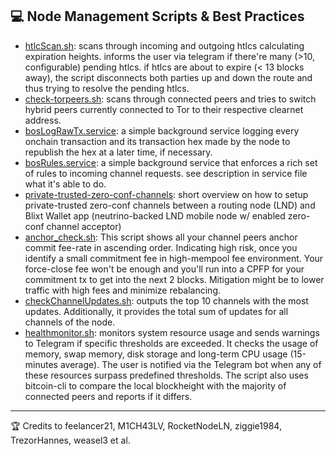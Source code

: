 ## 💻 Node Management Scripts & Best Practices

- [htlcScan.sh](/htlcScan.sh): scans through incoming and outgoing htlcs calculating expiration heights. informs the user via telegram if there're many (>10, configurable) pending htlcs. if htlcs are about to expire (< 13 blocks away), the script disconnects both parties up and down the route and thus trying to resolve the pending htlcs.
- [check-torpeers.sh](/check-torpeers.sh): scans through connected peers and tries to switch hybrid peers currently connected to Tor to their respective clearnet address.
- [bosLogRawTx.service](/bosLogRawTx.service): a simple background service logging every onchain transaction and its transaction hex made by the node to republish the hex at a later time, if necessary.
- [bosRules.service](/bosRules.service): a simple background service that enforces a rich set of rules to incoming channel requests. see description in service file what it's able to do.
- [private-trusted-zero-conf-channels](/private-trusted-zero-conf-channels.md): short overview on how to setup private-trusted zero-conf channels between a routing node (LND) and Blixt Wallet app (neutrino-backed LND mobile node w/ enabled zero-conf channel acceptor)
- [anchor_check.sh](/anchor_check.sh): This script shows all your channel peers anchor commit fee-rate in ascending order. Indicating high risk, once you identify a small commitment fee in high-mempool fee environment. Your force-close fee won't be enough and you'll run into a CPFP for your commitment tx to get into the next 2 blocks. Mitigation might be to lower traffic with high fees and minimize rebalancing.
- [checkChannelUpdates.sh](/checkChannelUpdates.sh): outputs the top 10 channels with the most updates. Additionally, it provides the total sum of updates for all channels of the node.
- [healthmonitor.sh](/healthmonitor.sh): monitors system resource usage and sends warnings to Telegram if specific thresholds are exceeded. It checks the usage of memory, swap memory, disk storage and long-term CPU usage (15-minutes average). The user is notified via the Telegram bot when any of these resources surpass predefined thresholds. The script also uses bitcoin-cli to compare the local blockheight with the majority of connected peers and reports if it differs.
___________________________________
🏆 Credits to feelancer21, M1CH43LV, RocketNodeLN, ziggie1984, TrezorHannes, weasel3 et al.
